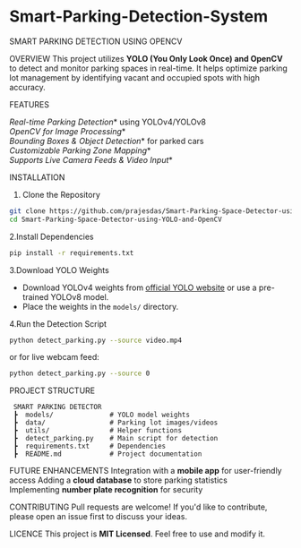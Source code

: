 # Smart-Parking-Detection-System
 SMART PARKING DETECTION USING OPENCV

 OVERVIEW 
This project utilizes **YOLO (You Only Look Once) and OpenCV** to detect and monitor parking spaces in real-time. It helps optimize parking lot management by identifying vacant and occupied spots with high accuracy.  


 FEATURES  
 
*Real-time Parking Detection** using YOLOv4/YOLOv8  
*OpenCV for Image Processing**  
*Bounding Boxes & Object Detection** for parked cars  
*Customizable Parking Zone Mapping**  
*Supports Live Camera Feeds & Video Input**  


INSTALLATION 

1. Clone the Repository  
```sh
git clone https://github.com/prajesdas/Smart-Parking-Space-Detector-using-YOLO-and-OpenCV.git
cd Smart-Parking-Space-Detector-using-YOLO-and-OpenCV
```

2.Install Dependencies  
```sh
pip install -r requirements.txt
```

3.Download YOLO Weights  
- Download YOLOv4 weights from [official YOLO website](https://pjreddie.com/darknet/yolo/) or use a pre-trained YOLOv8 model.  
- Place the weights in the `models/` directory.  

4.Run the Detection Script  
```sh
python detect_parking.py --source video.mp4
```
or for live webcam feed:  
```sh
python detect_parking.py --source 0
```

PROJECT STRUCTURE  
```
 SMART PARKING DETECTOR
 ┣  models/              # YOLO model weights  
 ┣  data/                # Parking lot images/videos  
 ┣  utils/               # Helper functions  
 ┣  detect_parking.py    # Main script for detection  
 ┣  requirements.txt     # Dependencies  
 ┣  README.md            # Project documentation  
```

FUTURE ENHANCEMENTS
 Integration with a **mobile app** for user-friendly access 
 Adding a **cloud database** to store parking statistics  
 Implementing **number plate recognition** for security  

CONTRIBUTING
Pull requests are welcome! If you'd like to contribute, please open an issue first to discuss your ideas.  

LICENCE
This project is **MIT Licensed**. Feel free to use and modify it.  

